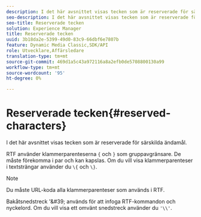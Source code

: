 ```yaml
---
description: I det här avsnittet visas tecken som är reserverade för särskilda ändamål.
seo-description: I det här avsnittet visas tecken som är reserverade för särskilda ändamål.
seo-title: Reserverade tecken
solution: Experience Manager
title: Reserverade tecken
uuid: 3b18da2e-5399-49d0-83c9-66dbf6e7807b
feature: Dynamic Media Classic,SDK/API
role: Utvecklare,Affärsledare
translation-type: tm+mt
source-git-commit: 469d1a5c43a972116a8a2efb0de5708800130a99
workflow-type: tm+mt
source-wordcount: '95'
ht-degree: 0%

---
```



# Reserverade tecken{#reserved-characters}

I det här avsnittet visas tecken som är reserverade för särskilda ändamål.

RTF använder klammerparenteserna `{` och `}` som gruppavgränsare. De måste förekomma i par och kan kapslas. Om du vill visa klammerparenteser i textsträngar använder du `\{` och `\}`.

>[!NOTE]
>
>Du måste URL-koda alla klammerparenteser som används i RTF.

Bakåtsnedstreck &#39;\&#39; används för att infoga RTF-kommandon och nyckelord. Om du vill visa ett omvänt snedstreck använder du `'\\'`.
